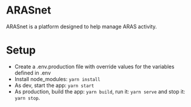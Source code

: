 # ARASnet

ARASnet is a platform designed to help manage ARAS activity.

# Setup

- Create a .env.production file with override values for the variables defined in .env
- Install node_modules: `yarn install`
- As dev, start the app: `yarn start`
- As production, build the app: `yarn build`, run it: `yarn serve` and stop it: `yarn stop`.
